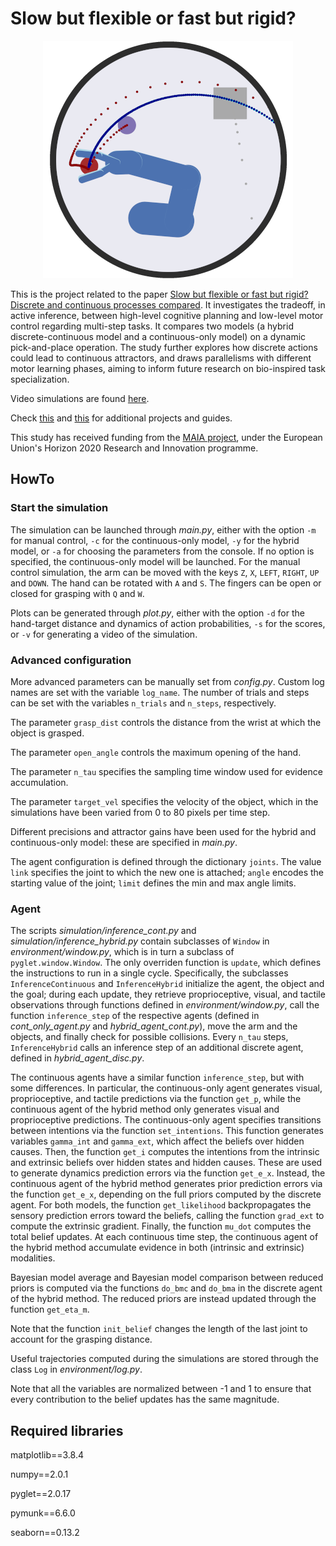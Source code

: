 # Slow but flexible or fast but rigid?

<p align="center">
  <img src="/reference/images/env.png">
</p>

This is the project related to the paper [Slow but flexible or fast but rigid? Discrete and continuous processes compared](https://www.biorxiv.org/content/10.1101/2023.08.20.554008v2.abstract). It investigates the tradeoff, in active inference, between high-level cognitive planning and low-level motor control regarding multi-step tasks. It compares two models (a hybrid discrete-continuous model and a continuous-only model) on a dynamic pick-and-place operation. The study further explores how discrete actions could lead to continuous attractors, and draws parallelisms with different motor learning phases, aiming to inform future research on bio-inspired task specialization.

Video simulations are found [here](https://priorelli.github.io/projects/4_discrete_or_continuous/).

Check [this](https://priorelli.github.io/projects/) and [this](https://priorelli.github.io/blog/) for additional projects and guides.

This study has received funding from the [MAIA project](https://www.istc.cnr.it/it/content/maia-multifunctional-adaptive-and-interactive-ai-system-acting-multiple-contexts), under the European Union's Horizon 2020 Research and Innovation programme.

## HowTo

### Start the simulation

The simulation can be launched through *main.py*, either with the option `-m` for manual control, `-c` for the continuous-only model, `-y` for the hybrid model, or `-a` for choosing the parameters from the console. If no option is specified, the continuous-only model will be launched. For the manual control simulation, the arm can be moved with the keys `Z`, `X`, `LEFT`, `RIGHT`, `UP` and `DOWN`. The hand can be rotated with `A` and `S`. The fingers can be open or closed for grasping with `Q` and `W`.

Plots can be generated through *plot.py*, either with the option `-d` for the hand-target distance and dynamics of action probabilities, `-s` for the scores, or `-v` for generating a video of the simulation.

### Advanced configuration

More advanced parameters can be manually set from *config.py*. Custom log names are set with the variable `log_name`. The number of trials and steps can be set with the variables `n_trials` and `n_steps`, respectively.

The parameter `grasp_dist` controls the distance from the wrist at which the object is grasped.

The parameter `open_angle` controls the maximum opening of the hand.

The parameter `n_tau` specifies the sampling time window used for evidence accumulation.

The parameter `target_vel` specifies the velocity of the object, which in the simulations have been varied from 0 to 80 pixels per time step.

Different precisions and attractor gains have been used for the hybrid and continuous-only model: these are specified in *main.py*.

The agent configuration is defined through the dictionary `joints`. The value `link` specifies the joint to which the new one is attached; `angle` encodes the starting value of the joint; `limit` defines the min and max angle limits.

### Agent

The scripts *simulation/inference_cont.py* and *simulation/inference_hybrid.py* contain subclasses of `Window` in *environment/window.py*, which is in turn a subclass of `pyglet.window.Window`. The only overriden function is `update`, which defines the instructions to run in a single cycle. Specifically, the subclasses `InferenceContinuous` and `InferenceHybrid` initialize the agent, the object and the goal; during each update, they retrieve proprioceptive, visual, and tactile observations through functions defined in *environment/window.py*, call the function `inference_step` of the respective agents (defined in *cont_only_agent.py* and *hybrid_agent_cont.py*), move the arm and the objects, and finally check for possible collisions. Every `n_tau` steps, `InferenceHybrid` calls an inference step of an additional discrete agent, defined in *hybrid_agent_disc.py*.

The continuous agents have a similar function `inference_step`, but with some differences. In particular, the continuous-only agent generates visual, proprioceptive, and tactile predictions via the function `get_p`, while the continuous agent of the hybrid method only generates visual and proprioceptive predictions. The continuous-only agent specifies transitions between intentions via the function `set_intentions`. This function generates variables `gamma_int` and `gamma_ext`, which affect the beliefs over hidden causes. Then, the function `get_i` computes the intentions from the intrinsic and extrinsic beliefs over hidden states and hidden causes. These are used to generate dynamics prediction errors via the function `get_e_x`. Instead, the continuous agent of the hybrid method generates prior prediction errors via the function `get_e_x`, depending on the full priors computed by the discrete agent. For both models, the function `get_likelihood` backpropagates the sensory prediction errors toward the beliefs, calling the function `grad_ext` to compute the extrinsic gradient. Finally, the function `mu_dot` computes the total belief updates. At each continuous time step, the continuous agent of the hybrid method accumulate evidence in both (intrinsic and extrinsic) modalities.

Bayesian model average and Bayesian model comparison between reduced priors is computed via the functions `do_bmc` and `do_bma` in the discrete agent of the hybrid method. The reduced priors are instead updated through the function `get_eta_m`.

Note that the function `init_belief` changes the length of the last joint to account for the grasping distance.

Useful trajectories computed during the simulations are stored through the class `Log` in *environment/log.py*.

Note that all the variables are normalized between -1 and 1 to ensure that every contribution to the belief updates has the same magnitude.

## Required libraries

matplotlib==3.8.4

numpy==2.0.1

pyglet==2.0.17

pymunk==6.6.0

seaborn==0.13.2
